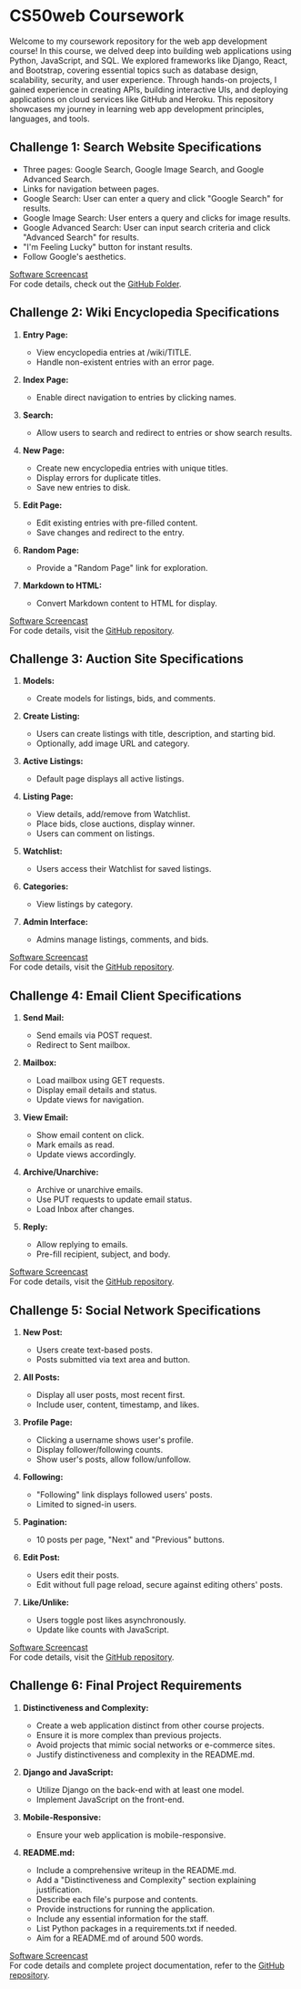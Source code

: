 # CS50web Coursework

Welcome to my coursework repository for the web app development course! In this course, we delved deep into building web applications using Python, JavaScript, and SQL. We explored frameworks like Django, React, and Bootstrap, covering essential topics such as database design, scalability, security, and user experience. Through hands-on projects, I gained experience in creating APIs, building interactive UIs, and deploying applications on cloud services like GitHub and Heroku. This repository showcases my journey in learning web app development principles, languages, and tools.

## Challenge 1: Search Website Specifications

- Three pages: Google Search, Google Image Search, and Google Advanced Search.
- Links for navigation between pages.
- Google Search: User can enter a query and click "Google Search" for results.
- Google Image Search: User enters a query and clicks for image results.
- Google Advanced Search: User can input search criteria and click "Advanced Search" for results.
- "I'm Feeling Lucky" button for instant results.
- Follow Google's aesthetics.

[Software  Screencast](https://youtu.be/T5LZE62alA8)<br>
For code details, check out the [GitHub Folder](https://github.com/Astronaut828/CS50web/tree/main/Web50/search).

## Challenge 2: Wiki Encyclopedia Specifications

1. **Entry Page:**
   - View encyclopedia entries at /wiki/TITLE.
   - Handle non-existent entries with an error page.

2. **Index Page:**
   - Enable direct navigation to entries by clicking names.

3. **Search:**
   - Allow users to search and redirect to entries or show search results.

4. **New Page:**
   - Create new encyclopedia entries with unique titles.
   - Display errors for duplicate titles.
   - Save new entries to disk.

5. **Edit Page:**
   - Edit existing entries with pre-filled content.
   - Save changes and redirect to the entry.

6. **Random Page:**
   - Provide a "Random Page" link for exploration.

7. **Markdown to HTML:**
   - Convert Markdown content to HTML for display.

[Software  Screencast](https://youtu.be/EQt81pY21BM)<br>
For code details, visit the [GitHub repository](https://github.com/Astronaut828/CS50web/tree/main/Web50/wiki).

## Challenge 3: Auction Site Specifications

1. **Models:**
   - Create models for listings, bids, and comments.

2. **Create Listing:**
   - Users can create listings with title, description, and starting bid.
   - Optionally, add image URL and category.

3. **Active Listings:**
   - Default page displays all active listings.

4. **Listing Page:**
   - View details, add/remove from Watchlist.
   - Place bids, close auctions, display winner.
   - Users can comment on listings.

5. **Watchlist:**
   - Users access their Watchlist for saved listings.

6. **Categories:**
   - View listings by category.

7. **Admin Interface:**
   - Admins manage listings, comments, and bids.

[Software  Screencast](https://youtu.be/RXG8DdTIrfs)<br>
For code details, visit the [GitHub repository](https://github.com/Astronaut828/CS50web/tree/main/Web50/commerce).

## Challenge 4: Email Client Specifications

1. **Send Mail:**
   - Send emails via POST request.
   - Redirect to Sent mailbox.

2. **Mailbox:**
   - Load mailbox using GET requests.
   - Display email details and status.
   - Update views for navigation.

3. **View Email:**
   - Show email content on click.
   - Mark emails as read.
   - Update views accordingly.

4. **Archive/Unarchive:**
   - Archive or unarchive emails.
   - Use PUT requests to update email status.
   - Load Inbox after changes.

5. **Reply:**
   - Allow replying to emails.
   - Pre-fill recipient, subject, and body.

[Software  Screencast](https://youtu.be/9PYlNqAVDjY)<br>
For code details, visit the [GitHub repository](https://github.com/Astronaut828/CS50web/tree/main/Web50/mail).

## Challenge 5: Social Network Specifications

1. **New Post:**
   - Users create text-based posts.
   - Posts submitted via text area and button.

2. **All Posts:**
   - Display all user posts, most recent first.
   - Include user, content, timestamp, and likes.

3. **Profile Page:**
   - Clicking a username shows user's profile.
   - Display follower/following counts.
   - Show user's posts, allow follow/unfollow.

4. **Following:**
   - "Following" link displays followed users' posts.
   - Limited to signed-in users.

5. **Pagination:**
   - 10 posts per page, "Next" and "Previous" buttons.

6. **Edit Post:**
   - Users edit their posts.
   - Edit without full page reload, secure against editing others' posts.

7. **Like/Unlike:**
   - Users toggle post likes asynchronously.
   - Update like counts with JavaScript.

[Software  Screencast](https://youtu.be/uupZn5EdgEg)<br>
For code details, visit the [GitHub repository](https://github.com/Astronaut828/CS50web/tree/main/Web50/project4).

## Challenge 6: Final Project Requirements

1. **Distinctiveness and Complexity:**
   - Create a web application distinct from other course projects.
   - Ensure it is more complex than previous projects.
   - Avoid projects that mimic social networks or e-commerce sites.
   - Justify distinctiveness and complexity in the README.md.

2. **Django and JavaScript:**
   - Utilize Django on the back-end with at least one model.
   - Implement JavaScript on the front-end.

3. **Mobile-Responsive:**
   - Ensure your web application is mobile-responsive.

4. **README.md:**
   - Include a comprehensive writeup in the README.md.
   - Add a "Distinctiveness and Complexity" section explaining justification.
   - Describe each file's purpose and contents.
   - Provide instructions for running the application.
   - Include any essential information for the staff.
   - List Python packages in a requirements.txt if needed.
   - Aim for a README.md of around 500 words.

[Software  Screencast](https://youtu.be/yxwf0vKrkRo)<br>
For code details and complete project documentation, refer to the [GitHub repository](https://github.com/Astronaut828/CS50web/tree/main/Web50/capstone).

